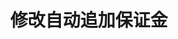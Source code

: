 ---
title: 修改自动追加保证金
position_number: 11
type: post
display: 0
description: /future/user/v1/position/auto-margin
remark: Content-Type = application/x-www-form-urlencoded && application/json
parameters:
    -
        name: symbol
        type: string
        mandatory: true
        default: N/A
        description: 交易对
        ranges:
    -
        name: positionSide
        type: string
        mandatory: true
        default: N/A
        description: 仓位方向
        ranges: LONG;SHORT
    -
        name: autoMargin
        type: boolean
        mandatory: true
        default: N/A
        description: 是否开启自动追加保证金
        ranges: true;false
left_code_blocks:
    -
        code_block: "public void getMarketConfig() {\r\n\tString text = HttpUtil.get(URL + \"/data/api/user/v1/getMarketConfig\");\r\n\tSystem.out.println(text);\r\n}"
        title: Java
        language: java
right_code_blocks:
    - code_block: |-
        {
          "error": {
            "code": "",
            "msg": ""
          },
          "msgInfo": "",
          "result": {},
          "returnCode": 0
        }
      title: Response
      language: json
---